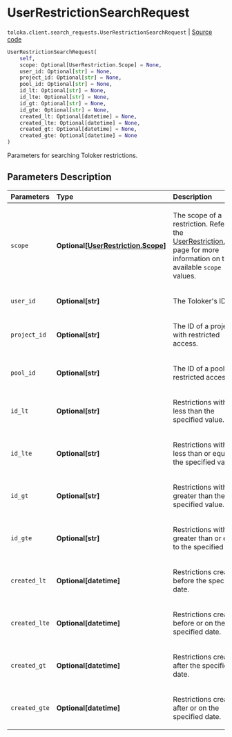 # UserRestrictionSearchRequest
`toloka.client.search_requests.UserRestrictionSearchRequest` | [Source code](https://github.com/Toloka/toloka-kit/blob/v1.0.2/src/client/search_requests.py#L700)

```python
UserRestrictionSearchRequest(
    self,
    scope: Optional[UserRestriction.Scope] = None,
    user_id: Optional[str] = None,
    project_id: Optional[str] = None,
    pool_id: Optional[str] = None,
    id_lt: Optional[str] = None,
    id_lte: Optional[str] = None,
    id_gt: Optional[str] = None,
    id_gte: Optional[str] = None,
    created_lt: Optional[datetime] = None,
    created_lte: Optional[datetime] = None,
    created_gt: Optional[datetime] = None,
    created_gte: Optional[datetime] = None
)
```

Parameters for searching Toloker restrictions.

## Parameters Description

| Parameters | Type | Description |
| :----------| :----| :-----------|
`scope`|**Optional\[[UserRestriction.Scope](toloka.client.user_restriction.UserRestriction.Scope.md)\]**|<p>The scope of a restriction. Refer to the [UserRestriction.Scope](toloka.client.user_restriction.UserRestriction.Scope.md) page for more information on the available `scope` values.</p>
`user_id`|**Optional\[str\]**|<p>The Toloker&#x27;s ID.</p>
`project_id`|**Optional\[str\]**|<p>The ID of a project with restricted access.</p>
`pool_id`|**Optional\[str\]**|<p>The ID of a pool with restricted access.</p>
`id_lt`|**Optional\[str\]**|<p>Restrictions with IDs less than the specified value.</p>
`id_lte`|**Optional\[str\]**|<p>Restrictions with IDs less than or equal to the specified value.</p>
`id_gt`|**Optional\[str\]**|<p>Restrictions with IDs greater than the specified value.</p>
`id_gte`|**Optional\[str\]**|<p>Restrictions with IDs greater than or equal to the specified value.</p>
`created_lt`|**Optional\[datetime\]**|<p>Restrictions created before the specified date.</p>
`created_lte`|**Optional\[datetime\]**|<p>Restrictions created before or on the specified date.</p>
`created_gt`|**Optional\[datetime\]**|<p>Restrictions created after the specified date.</p>
`created_gte`|**Optional\[datetime\]**|<p>Restrictions created after or on the specified date.</p>
